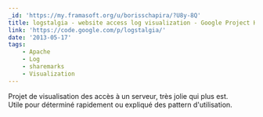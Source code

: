 ```yaml
---
_id: 'https://my.framasoft.org/u/borisschapira/?U8y-8Q'
title: logstalgia - website access log visualization - Google Project Hosting
link: 'https://code.google.com/p/logstalgia/'
date: '2013-05-17'
tags:
    - Apache
    - Log
    - sharemarks
    - Visualization
---
```


<div class="markdown"><p>Projet de visualisation des accès à un serveur, très jolie qui plus est.<br />
Utile pour déterminé rapidement ou expliqué des pattern d'utilisation.
</p></div>
